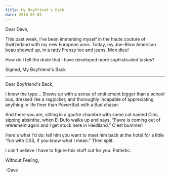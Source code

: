 ```yaml
---
title: My Boyfriend's Back
date: 2010-09-03
---
```

Dear Dave,

This past week, I've been immersing myself in the haute couture of Switzerland with my new European amis. Today, my Joe-Blow American beau showed up, in a ratty Frenzy tee and jeans. Mon dieu!

How do I tell the dude that I have developed more sophisticated tastes?

Signed,
My Boyfriend's Back

---

Dear Boyfriend's Back,

I know the type&#8230; Shows up with a sense of entitlement bigger than a school bus, dressed like a ragpicker, and thoroughly incapable of appreciating anything in life finer than PowerBait with a Bud chaser.

And there you are, sitting in a gaufre chambre with some cat named Clos, sipping absinthe, when El Dufo walks up and says, &#8220;Favre is coming out of retirement again and I get stuck here in Heidiland.&#8221; C'est bummer!

Here's what I'd do: tell him you want to meet him back at the hotel for a little &#8220;fun with CSS, if you know what I mean.&#8221; Then split.

I can't believe I have to figure this stuff out for you. Pathetic.

Without Feeling,

-Dave